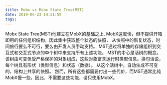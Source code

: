 ```yaml
---
title: Mobx vs Mobx State Tree(MST)
date: 2019-06-23 14:21:59
tags:
---
```

Mobx State Tree(MST)他建立在MobX的基础之上,
MobX速度快，但不提供开箱即用的任何组织结构，因此集中获取整个状态的快照，
从快照中的恢复状态，时间旅行要么不可行，要么由开发人员手动支持。
MST通过将单独的存储组织到交互式和交互式节点的单个树中来支持所有上述功能。
MST的中心是活树的概念。该树由可变但受严格保护的对象组成，这些对象富含运行时类型信息。换句话说，每个树具有形状（类型信息）和状态（数据）。
从这个活树中，自动生成不可变的，结构上共享的快照。
然而，所有这些都需要付出一些代价，而MST通常比纯MobX慢一些。因此，不需要这些功能，请只使用MobX。
